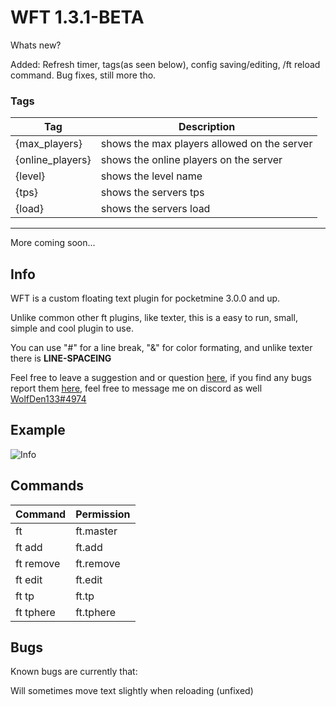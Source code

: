 # WFT 1.3.1-BETA

Whats new? 

Added: 
  Refresh timer, tags(as seen below), config saving/editing, /ft reload command.
  Bug fixes, still more tho.
  
  ### Tags
  Tag|Description
  -|-
  {max_players}|shows the max players allowed on the server
  {online_players}|shows the online players on the server
  {level}|shows the level name
  {tps}|shows the servers tps
  {load}|shows the servers load
  --------
  More coming soon...
  
## Info
WFT is a custom floating text plugin for pocketmine 3.0.0 and up.

Unlike common other ft plugins, like texter, this is a easy to run, small, simple and cool plugin to use.

You can use "#" for a line break, "&" for color formating, and unlike texter there is __LINE-SPACEING__

Feel free to leave a suggestion and or question [here](https://github.com/WolfDen133/WFT/discussions),
if you find any bugs report them [here](https://github.com/WolfDen133/WFT/issues),
feel free to message me on discord as well [WolfDen133#4974](https://dsc.bio/WolfDen133)

## Example
![Info](https://i.imgur.com/7UZQGWR.png)

## Commands

Command | Permission
---------|----------
ft|ft.master
ft add|ft.add
ft remove|ft.remove
ft edit|ft.edit
ft tp|ft.tp
ft tphere|ft.tphere

## Bugs
Known bugs are currently that:
  
  Will sometimes move text slightly when reloading (unfixed)

